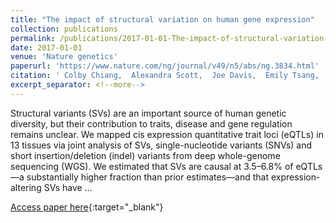 ```yaml
---
title: "The impact of structural variation on human gene expression"
collection: publications
permalink: /publications/2017-01-01-The-impact-of-structural-variation-on-human-gene-expression
date: 2017-01-01
venue: 'Nature genetics'
paperurl: 'https://www.nature.com/ng/journal/v49/n5/abs/ng.3834.html'
citation: ' Colby Chiang,  Alexandra Scott,  Joe Davis,  Emily Tsang,  Xin Li,  Yungil Kim,  Tarik Hadzic,  Farhan Damani,  Liron Ganel,  Stephen Montgomery et al.&quot;The impact of structural variation on human gene expression.&quot; Nature genetics, 2017.'
excerpt_separator: <!--more-->
---
```

<!--more-->
Structural variants (SVs) are an important source of human genetic diversity, but their contribution to traits, disease and gene regulation remains unclear. We mapped cis expression quantitative trait loci (eQTLs) in 13 tissues via joint analysis of SVs, single-nucleotide variants (SNVs) and short insertion/deletion (indel) variants from deep whole-genome sequencing (WGS). We estimated that SVs are causal at 3.5–6.8% of eQTLs—a substantially higher fraction than prior estimates—and that expression-altering SVs have …

[Access paper here](https://www.nature.com/ng/journal/v49/n5/abs/ng.3834.html){:target="_blank"}
